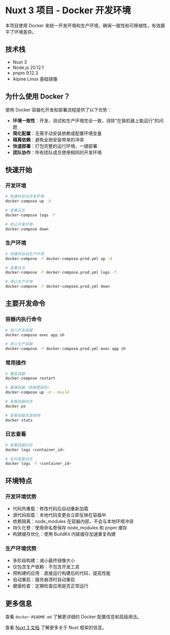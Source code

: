 # Nuxt 3 项目 - Docker 开发环境

本项目使用 Docker 来统一开发环境和生产环境，确保一致性和可移植性，有效磨平了环境差异。

## 技术栈

- Nuxt 3
- Node.js 20.12.1
- pnpm 9.12.3
- Alpine Linux 基础镜像

## 为什么使用 Docker？

使用 Docker 容器化开发和部署流程提供了以下优势：

- **环境一致性**：开发、测试和生产环境完全一致，消除"在我机器上能运行"的问题
- **简化配置**：无需手动安装依赖或配置环境变量
- **隔离依赖**：避免全局安装带来的冲突
- **快速部署**：打包完整的运行环境，一键部署
- **团队协作**：所有团队成员使用相同的开发环境

## 快速开始

### 开发环境

```bash
# 构建并启动开发环境
docker-compose up -d

# 查看日志
docker-compose logs -f

# 停止开发环境
docker-compose down
```

### 生产环境

```bash
# 构建并启动生产环境
docker-compose -f docker-compose.prod.yml up -d

# 查看日志
docker-compose -f docker-compose.prod.yml logs -f

# 停止生产环境
docker-compose -f docker-compose.prod.yml down
```

## 主要开发命令

### 容器内执行命令

```bash
# 进入开发容器
docker-compose exec app sh

# 进入生产容器
docker-compose -f docker-compose.prod.yml exec app sh
```

### 常用操作

```bash
# 重启容器
docker-compose restart

# 重建容器（依赖更新后）
docker-compose up -d --build

# 查看容器状态
docker ps

# 查看容器资源使用
docker stats
```

### 日志查看

```bash
# 查看容器日志
docker logs <container_id>

# 实时查看日志
docker logs -f <container_id>
```

## 环境特点

### 开发环境优势

- 代码热重载：修改代码后自动重新加载
- 源代码挂载：本地代码变更会立即反映在容器中
- 依赖隔离：node_modules 在容器内部，不会与本地环境冲突
- 持久化卷：使用命名卷保存 node_modules 和 pnpm 缓存
- 构建缓存优化：使用 BuildKit 内联缓存加速重复构建

### 生产环境优势

- 多阶段构建：减小最终镜像大小
- 仅包含生产依赖：不包含开发工具
- 预构建的应用：直接运行构建后的代码，提高性能
- 自动重启：服务崩溃时自动重启
- 健康检查：定期检查应用是否正常运行

## 更多信息

查看 `docker-README.md` 了解更详细的 Docker 配置信息和高级用法。

查看 [Nuxt 3 文档](https://nuxt.com/docs/getting-started/introduction) 了解更多关于 Nuxt 框架的信息。
